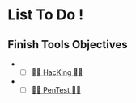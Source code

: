 # List To Do !

## Finish Tools Objectives
- - [ ] [👨‍💻 HacKing 👨‍💻](https://github.com/Anlominus/HacKing)
- - [ ] [👨‍💻 PenTest 👨‍💻](https://github.com/Anlominus/PenTest)
